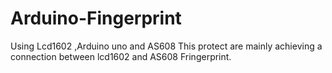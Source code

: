 # Arduino-Fingerprint
Using Lcd1602 ,Arduino uno and AS608
This protect are mainly achieving a connection between lcd1602 and AS608 Fringerprint.
